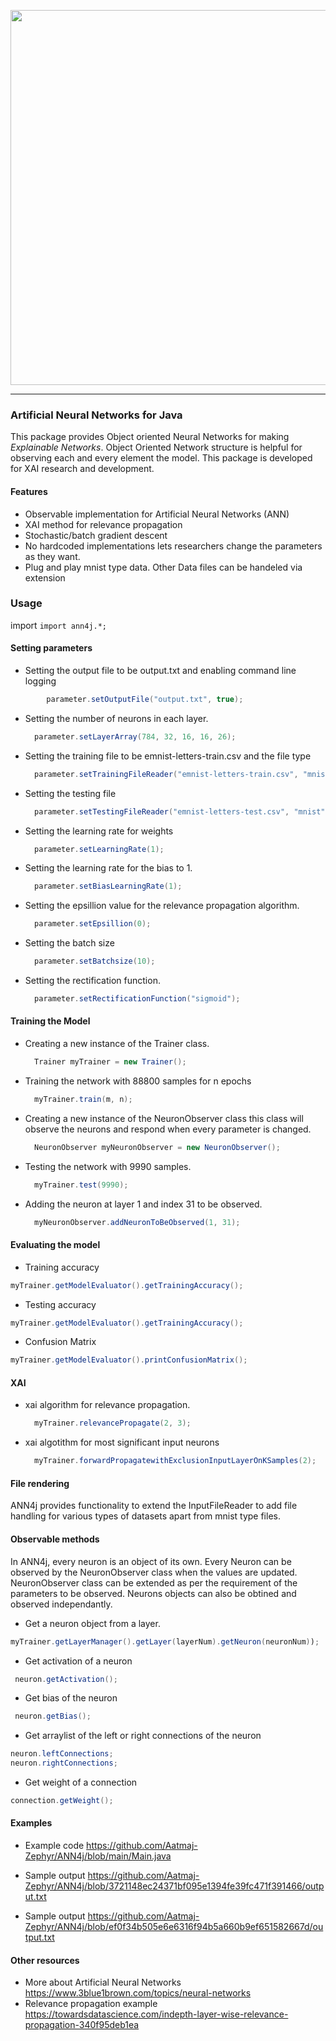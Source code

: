 <p align="center">
<img width="600" align="center" src="https://user-images.githubusercontent.com/83284294/205426515-b272d188-2902-42d7-aa79-defdf3f073f7.png">
</p>

---

### Artificial Neural Networks for Java

This package provides Object oriented Neural Networks for making _Explainable Networks_. Object Oriented Network structure is helpful for observing each and every element the model. This package is developed for XAI research and development.


#### Features 
- Observable implementation for Artificial Neural Networks (ANN)
- XAI method for relevance propagation
- Stochastic/batch gradient descent
- No hardcoded implementations lets researchers change the parameters as they want.
- Plug and play mnist type data. Other Data files can be handeled via extension






### Usage

import `import ann4j.*;`


#### Setting parameters

- Setting the output file to be output.txt and enabling command line logging

```java
		parameter.setOutputFile("output.txt", true);
```

- Setting the number of neurons in each layer.

  ```java
  	parameter.setLayerArray(784, 32, 16, 16, 26);
  ```

- Setting the training file to be emnist-letters-train.csv and the file type
  ````java
  	parameter.setTrainingFileReader("emnist-letters-train.csv", "mnist");

  ````
- Setting the testing file

  ````java
  	parameter.setTestingFileReader("emnist-letters-test.csv", "mnist");

  ````

- Setting the learning rate for weights

  ````java
  	parameter.setLearningRate(1);

  ````

- Setting the learning rate for the bias to 1.

  ````java
  	parameter.setBiasLearningRate(1);

  ````

- Setting the epsillion value for the relevance propagation algorithm.
  ```java
  	parameter.setEpsillion(0);
  ```
- Setting the batch size

  ```java
  	parameter.setBatchsize(10);

  ```

- Setting the rectification function.

  ```java
  	parameter.setRectificationFunction("sigmoid");

  ```


#### Training the Model

- Creating a new instance of the Trainer class.
  ```java
  	Trainer myTrainer = new Trainer();

  ```
- Training the network with 88800 samples for n epochs
  ```java
  	myTrainer.train(m, n);

  ```
- Creating a new instance of the NeuronObserver class this class will observe the neurons and respond when every parameter is changed.
  ```java
  	NeuronObserver myNeuronObserver = new NeuronObserver();

  ```
- Testing the network with 9990 samples.

  ````java
  	myTrainer.test(9990);


  ````

- Adding the neuron at layer 1 and index 31 to be observed.
  ```java
  	myNeuronObserver.addNeuronToBeObserved(1, 31);

  ```

#### Evaluating the model

- Training accuracy
```java
myTrainer.getModelEvaluator().getTrainingAccuracy();
```

- Testing accuracy
```java
myTrainer.getModelEvaluator().getTrainingAccuracy();
```

- Confusion Matrix

```java
myTrainer.getModelEvaluator().printConfusionMatrix();
```


#### XAI



- xai algorithm for relevance propagation.
  ```java
  	myTrainer.relevancePropagate(2, 3);
  ```
- xai algotithm for most significant input neurons

  ```java
  	myTrainer.forwardPropagatewithExclusionInputLayerOnKSamples(2);

  ```


#### File rendering

ANN4j provides functionality to extend the InputFileReader to add file handling for various types of datasets apart from mnist type files.


#### Observable methods

In ANN4j, every neuron is an object of its own. Every Neuron can be observed by the NeuronObserver class when the values are updated. NeuronObserver class can be extended as per the requirement of the parameters to be observed. Neurons objects can also be obtined and observed independantly.

- Get a neuron object from a layer.
```java
myTrainer.getLayerManager().getLayer(layerNum).getNeuron(neuronNum));
```
- Get activation of a neuron
```java
 neuron.getActivation();
 ```

- Get bias of the neuron
```java 
 neuron.getBias();
 ```

 - Get arraylist of the left or right connections of the neuron
 ```java
 neuron.leftConnections;
 neuron.rightConnections;
```

- Get weight of a connection
```java
connection.getWeight();
```


#### Examples

- Example code https://github.com/Aatmaj-Zephyr/ANN4j/blob/main/Main.java
- Sample output https://github.com/Aatmaj-Zephyr/ANN4j/blob/3721148ec24371bf095e1394fe39fc471f391466/output.txt

- Sample output https://github.com/Aatmaj-Zephyr/ANN4j/blob/ef0f34b505e6e6316f94b5a660b9ef651582667d/output.txt

#### Other resources

- More about Artificial Neural Networks https://www.3blue1brown.com/topics/neural-networks
- Relevance propagation example https://towardsdatascience.com/indepth-layer-wise-relevance-propagation-340f95deb1ea


